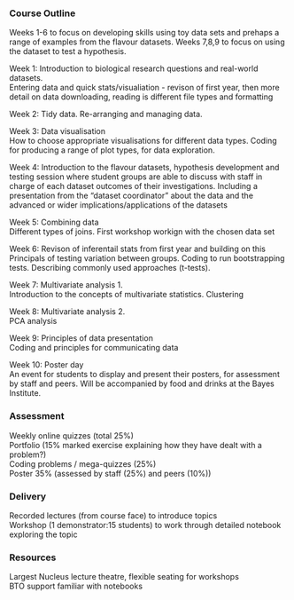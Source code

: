### Course Outline

Weeks 1-6 to focus on developing skills using toy data sets and prehaps a range of examples from the flavour datasets.  Weeks 7,8,9 to focus on using the dataset to test a hypothesis.  

Week 1: Introduction to biological research questions and real-world datasets.  
Entering data and quick stats/visualiation - revison of first year, then more detail on data downloading, reading is different file types and formatting

Week 2: Tidy data. Re-arranging and managing data.

Week 3: Data visualisation  
How to choose appropriate visualisations for different data types.  Coding for producing a range of plot types, for data exploration.  

Week 4: Introduction to the flavour datasets, hypothesis development and testing
session where student groups are able to discuss with staff in charge of each dataset outcomes of their investigations.  Including a presentation from the “dataset coordinator” about the data and the advanced or wider implications/applications of the datasets 

Week 5: Combining data  
Different types of joins.  First workshop workign with the chosen data set

Week 6: Revison of inferentail stats from first year and building on this
Principals of testing variation between groups.  Coding to run bootstrapping tests. Describing commonly used approaches (t-tests).  

Week 7: Multivariate analysis 1.  
Introduction to the concepts of multivariate statistics.  Clustering

Week 8: Multivariate analysis 2.   
PCA analysis

Week 9: Principles of data presentation  
Coding and principles for communicating data

Week 10: Poster day  
An event for students to display and present their posters, for assessment by staff and peers.  Will be accompanied by food and drinks at the Bayes Institute.  


### Assessment  
Weekly online quizzes (total 25%)  
Portfolio (15% marked exercise explaining how they have dealt with a problem?)  
Coding problems / mega-quizzes (25%)  
Poster 35% (assessed by staff (25%) and peers (10%))   

### Delivery  
Recorded lectures (from course face) to introduce topics  
Workshop (1 demonstrator:15 students) to work through detailed notebook exploring the topic  

### Resources  
Largest Nucleus lecture theatre, flexible seating for workshops  
BTO support familiar with notebooks  